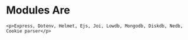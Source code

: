 # Modules Are 
    <p>Express, Dotenv, Helmet, Ejs, Joi, Lowdb, Mongodb, Diskdb, Nedb, Cookie parser</p>